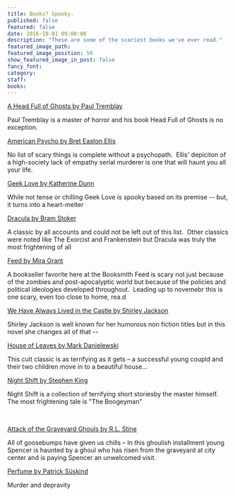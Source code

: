 ```yaml
---
title: Books? Spooky.
published: false
featured: false
date: 2016-10-01 09:00:00
description: "These are some of the scariest books we've ever read."
featured_image_path:
featured_image_position: 50
show_featured_image_in_post: false
fancy_font:
category:
staff:
books:
---
```



[A Head Full of Ghosts by Paul Tremblay](http://www.brooklinebooksmith-shop.com/book/9780062363244)

Paul Tremblay is a master of horror and his book Head Full of Ghosts is no exception.

[American Psycho by Bret Easton Ellis](http://www.brooklinebooksmith-shop.com/book/9780679735779)

No list of scary things is complete without a psychopath.&nbsp; Ellis' depiciton of a high-society lack of empathy serial murderer is one that will haunt you all your life.

[Geek Love by Katherine Dunn](http://www.brooklinebooksmith-shop.com/book/9780375713347)

While not tense or chilling Geek Love is spooky based on its premise -- but, it turns into a heart-melter

[Dracula by Bram Stoker](http://www.brooklinebooksmith-shop.com/book/9780451530660')

A classic by all accounts and could not be left out of this list.&nbsp; Other classics were noted like The Exorcist and Frankenstein but Dracula was truly the most frightening of all

[Feed by Mira Grant](http://www.brooklinebooksmith-shop.com/book/9780316081054)

A bookseller favorite here at the Booksmith Feed is scary not just because of the zombies and post-apocalyptic world but because of the policies and political ideologies developed throughout.&nbsp; Leading up to novemebr this is one scary, even too close to home, rea.d

[We Have Always Lived in the Castle by Shirley Jackson](http://www.brooklinebooksmith-shop.com/book/9780143039976)

Shirley Jackson is well known for her humorous non fiction titles but in this novel she changes all of that --

[House of Leaves by Mark Danielewski](http://www.brooklinebooksmith-shop.com/book/9780375703768)

This cult classic is as terrifying as it gets – a successful young coupld and their two children move in to a beautiful house…

[Night Shift by Stephen King](http://www.brooklinebooksmith-shop.com/book/9780307743640)

Night Shift is a collection of terrifying short storiesby the master himself.&nbsp; The most frightening tale is "The Boogeyman"&nbsp;

&nbsp;

[Attack of the Graveyard Ghouls by R.L. Stine](http://www.brooklinebooksmith-shop.com/book/9780545828864)

All of goosebumps have given us chills – In this ghoulish installment young Spencer is haunted by a ghoul who has risen from the graveyard at city center and is paying Spencer an unwelcomed visit.&nbsp;

[Perfume by Patrick S&uuml;skind](http://www.brooklinebooksmith-shop.com/book/9780375725845)

Murder and depravity